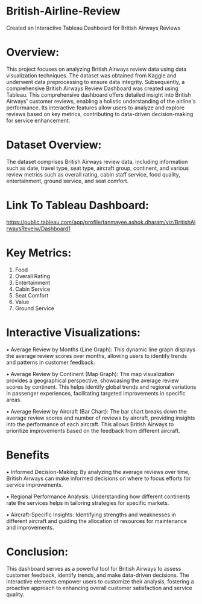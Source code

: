 # British-Airline-Review
Created an Interactive Tableau Dashboard for British Airways Reviews

# Overview:
This project focuses on analyzing British Airways review data using data visualization techniques. The dataset was obtained from Kaggle and underwent data preprocessing to ensure data integrity. Subsequently, a comprehensive British Airways Review Dashboard was created using Tableau. This comprehensive dashboard offers detailed insight into British Airways' customer reviews, enabling a holistic understanding of the airline's performance. Its interactive features allow users to analyze and explore reviews based on key metrics, contributing to data-driven decision-making for service enhancement.

# Dataset Overview:
The dataset comprises British Airways review data, including information such as date, travel type, seat type, aircraft group, continent, and various review metrics such as overall rating, cabin staff service, food quality, entertainment, ground service, and seat comfort.

# Link To Tableau Dashboard:
https://public.tableau.com/app/profile/tanmayee.ashok.dharam/viz/BritishAirwaysReveiw/Dashboard1

# Key Metrics: 
1. Food
2. Overall Rating
3. Entertainment
4. Cabin Service
5. Seat Comfort
6. Value
7. Ground Service

# Interactive Visualizations:
• Average Review by Months (Line Graph): This dynamic line graph displays the average review scores over months, allowing users to identify trends and patterns in customer feedback.

• Average Review by Continent (Map Graph): The map visualization provides a geographical perspective, showcasing the average review scores by continent. This helps identify global trends and regional variations in passenger experiences, facilitating targeted improvements in specific areas.

• Average Review by Aircraft (Bar Chart): The bar chart breaks down the average review scores and number of reviews by aircraft, providing insights into the performance of each aircraft. This allows British Airways to prioritize improvements based on the feedback from different aircraft.

# Benefits
• Informed Decision-Making: By analyzing the average reviews over time, British Airways can make informed decisions on where to focus efforts for service improvements.

• Regional Performance Analysis: Understanding how different continents rate the services helps in tailoring strategies for specific markets.

• Aircraft-Specific Insights: Identifying strengths and weaknesses in different aircraft and guiding the allocation of resources for maintenance and improvements.

# Conclusion:
This dashboard serves as a powerful tool for British Airways to assess customer feedback, identify trends, and make data-driven decisions. The interactive elements empower users to customize their analysis, fostering a proactive approach to enhancing overall customer satisfaction and service quality.
